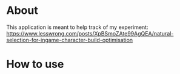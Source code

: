 # About
This application is meant to help track of my experiment:
https://www.lesswrong.com/posts/XpBSmoZAte99AgQEA/natural-selection-for-ingame-character-build-optimisation

# How to use